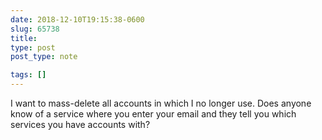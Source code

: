 ```yaml
---
date: 2018-12-10T19:15:38-0600
slug: 65738
title: 
type: post
post_type: note

tags: []
---
```

I want to mass-delete all accounts in which I no longer use. Does anyone know of a service where you enter your email and they tell you which services you have accounts with?



